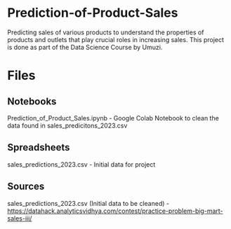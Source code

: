 # Prediction-of-Product-Sales
Predicting sales of various products to understand the properties of products and outlets that play crucial roles in increasing sales. This project is done as part of the Data Science Course by Umuzi.

# Files
## Notebooks
Prediction_of_Product_Sales.ipynb - Google Colab Notebook to clean the data found in sales_predicitons_2023.csv

## Spreadsheets
sales_predictions_2023.csv - Initial data for project

## Sources
sales_predictions_2023.csv (Initial data to be cleaned) - https://datahack.analyticsvidhya.com/contest/practice-problem-big-mart-sales-iii/

